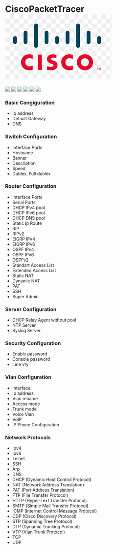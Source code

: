 # CiscoPacketTracer ![](https://github.com/selimcanermis/CiscoPacketTracer/blob/main/logo-cisco.png)

![](https://img.shields.io/github/stars/pandao/editor.md.svg) ![](https://img.shields.io/github/forks/pandao/editor.md.svg) ![](https://img.shields.io/github/tag/pandao/editor.md.svg) ![](https://img.shields.io/github/release/pandao/editor.md.svg) ![](https://img.shields.io/github/issues/pandao/editor.md.svg) ![](https://img.shields.io/bower/v/editor.md.svg)

### Basic Congiguration
- Ip address
- Default Gateway
- DNS

### Switch Configuration
- Interface Ports
- Hostname
- Banner
- Description
- Speed
- Dublex, Full dublex

### Router Configuration
- Interface Ports
- Serial Ports
- DHCP IPv4 pool
- DHCP IPv6 pool
- DHCP DNS pool
- Static Ip Route
- RIP
- RIPv2
- EIGRP IPv4
- EIGRP IPv6
- OSPF IPv4
- OSPF IPv6
- OSPFv2
- Standart Access List
- Extended Access List
- Static NAT
- Dynamic NAT
- PAT
- SSH
- Super Admin

### Server Configuration
- DHCP Relay Agent without pool
- NTP Server
- Syslog Server

### Security Configuration
- Enable password
- Console password
- Line vty

### Vlan Configuration
- Interface
- Ip address
- Vlan rename
- Access mode
- Trunk mode
- Voice Vlan
- VoIP
- IP Phone Configuration

### Network Protocols
- Ipv4
- Ipv6
- Telnet
- SSH
- Arp
- DNS
- DHCP (Dynamic Host Control Protocol)
- NAT (Network Address Translation)
- PAT (Port Address Translation)
- FTP (File Transfer Protocol)
- HTTP (Hyper-Text Transfer Protocol)
- SMTP (Simple Mail Transfer Protocol)
- ICMP (Internet Control Message Protocol)
- CDP (Cisco Discovery Protocol)
- STP (Spanning Tree Protocol)
- DTP (Dynamic Trunking Protocol)
- VTP (Vlan Trunk Protocol)
- TCP
- UDP
